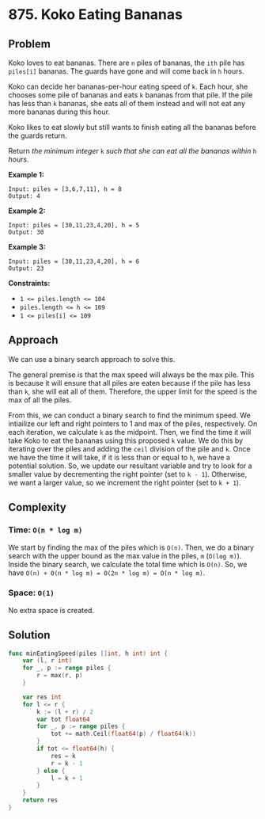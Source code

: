 # 875. Koko Eating Bananas

## Problem

Koko loves to eat bananas. There are `n` piles of bananas, the `ith` pile has `piles[i]` bananas. The guards have gone and will come back in `h` hours.

Koko can decide her bananas-per-hour eating speed of `k`. Each hour, she chooses some pile of bananas and eats `k` bananas from that pile. If the pile has less than `k` bananas, she eats all of them instead and will not eat any more bananas during this hour.

Koko likes to eat slowly but still wants to finish eating all the bananas before the guards return.

Return _the minimum integer_ `k` _such that she can eat all the bananas within_ `h` _hours_.

**Example 1:**

```
Input: piles = [3,6,7,11], h = 8
Output: 4

```

**Example 2:**

```
Input: piles = [30,11,23,4,20], h = 5
Output: 30

```

**Example 3:**

```
Input: piles = [30,11,23,4,20], h = 6
Output: 23

```

**Constraints:**

- `1 <= piles.length <= 104`
- `piles.length <= h <= 109`
- `1 <= piles[i] <= 109`

## Approach
We can use a binary search approach to solve this. 

The general premise is that the max speed will always be the max pile. This is because it will ensure that all piles are eaten because if the pile has less than `k`, she will eat all of them. Therefore, the upper limit for the speed is the max of all the piles.

From this, we can conduct a binary search to find the minimum speed. We intiailize our left and right pointers to 1 and max of the piles, respectively. On each iteration, we calculate `k` as the midpoint. Then, we find the time it will take Koko to eat the bananas using this proposed `k` value. We do this by iterating over the piles and adding the `ceil` division of the pile and `k`. Once we have the time it will take, if it is less than or equal to `h`, we have a potential solution. So, we update our resultant variable and try to look for a smaller value by decrementing the right pointer (set to `k - 1`). Otherwise, we want a larger value, so we increment the right pointer (set to `k + 1`). 

## Complexity
### Time: `O(n * log m)`
We start by finding the max of the piles which is `O(n)`. Then, we do a binary search with the upper bound as the max value in the piles, `m` (`O(log m)`). Inside the binary search, we calculate the total time which is `O(n)`. So, we have `O(n) + O(n * log m) = O(2n * log m) = O(n * log m)`.

### Space: `O(1)`
No extra space is created.

## Solution

```go
func minEatingSpeed(piles []int, h int) int {
	var (l, r int)
	for _, p := range piles {
		r = max(r, p)
	}

	var res int
	for l <= r {
		k := (l + r) / 2
		var tot float64
		for _, p := range piles {
			tot += math.Ceil(float64(p) / float64(k))
		}
		if tot <= float64(h) {
			res = k
			r = k - 1
		} else {
			l = k + 1
		}
	}
	return res
}
```
